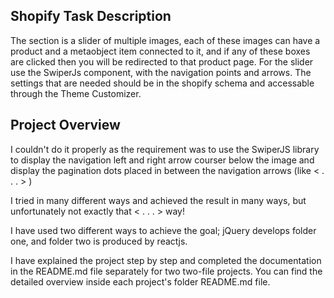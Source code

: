 ## Shopify Task Description

The section is a slider of multiple images, each of these images can have a product and a metaobject item connected to it, and if any of these boxes are clicked then you will be redirected to that product page. For the slider use the SwiperJs component, with the navigation points and arrows. The settings that are needed should be in the shopify schema and accessable through the Theme Customizer.

## Project Overview

I couldn't do it properly as the requirement was to use the SwiperJS library to display the navigation left and right arrow courser below the image and display the pagination dots placed in between the navigation arrows (like < . . . > )

I tried in many different ways and achieved the result in many ways, but unfortunately not exactly that < . . . > way!

I have used two different ways to achieve the goal; jQuery develops folder one, and folder two is produced by reactjs.

I have explained the project step by step and completed the documentation in the README.md file separately for two two-file projects. You can find the detailed overview inside each project's folder README.md file.
